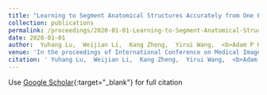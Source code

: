 ```yaml
---
title: "Learning to Segment Anatomical Structures Accurately from One Exemplar"
collection: publications
permalink: /proceedings/2020-01-01-Learning-to-Segment-Anatomical-Structures-Accurately-from-One-Exemplar
date: 2020-01-01
author:  Yuhang Lu,  Weijian Li,  Kang Zheng,  Yirui Wang,  <b>Adam P Harrison</b>,  Chihung Lin,  Song Wang,  Jing Xiao,  Le Lu,  Chang-Fu Kuo,  Shun Miao, 
venue: 'In the proceedings of International Conference on Medical Image Computing and Computer-Assisted Intervention'
citation: ' Yuhang Lu,  Weijian Li,  Kang Zheng,  Yirui Wang,  <b>Adam P Harrison</b>,  Chihung Lin,  Song Wang,  Jing Xiao,  Le Lu,  Chang-Fu Kuo,  Shun Miao, &quot;Learning to Segment Anatomical Structures Accurately from One Exemplar.&quot; <i>In the proceedings of International Conference on Medical Image Computing and Computer-Assisted Intervention</i>, 2020.'
---
```

Use [Google Scholar](https://scholar.google.com/scholar?q=Learning+to+Segment+Anatomical+Structures+Accurately+from+One+Exemplar){:target="_blank"} for full citation